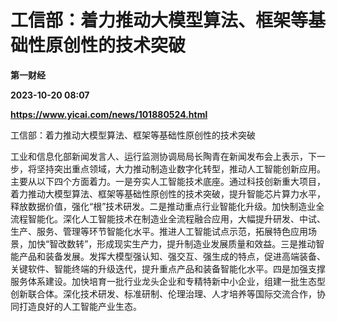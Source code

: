 # 工信部：着力推动大模型算法、框架等基础性原创性的技术突破
**第一财经**

**2023-10-20 08:07**

**https://www.yicai.com/news/101880524.html**

工信部：着力推动大模型算法、框架等基础性原创性的技术突破

工业和信息化部新闻发言人、运行监测协调局局长陶青在新闻发布会上表示，下一步，将坚持突出重点领域，大力推动制造业数字化转型，推动人工智能创新应用。主要从以下四个方面着力。一是夯实人工智能技术底座。通过科技创新重大项目，着力推动大模型算法、框架等基础性原创性的技术突破，提升智能芯片算力水平，释放数据价值，强化“根”技术研发。二是推动重点行业智能化升级。加快制造业全流程智能化。深化人工智能技术在制造业全流程融合应用，大幅提升研发、中试、生产、服务、管理等环节智能化水平。推进人工智能试点示范，拓展特色应用场景，加快“智改数转”，形成现实生产力，提升制造业发展质量和效益。三是推动智能产品和装备发展。发挥大模型强认知、强交互、强生成的特点，促进高端装备、关键软件、智能终端的升级迭代，提升重点产品和装备智能化水平。四是加强支撑服务体系建设。加快培育一批行业龙头企业和专精特新中小企业，组建一批生态型创新联合体。深化技术研发、标准研制、伦理治理、人才培养等国际交流合作，协同打造良好的人工智能产业生态。